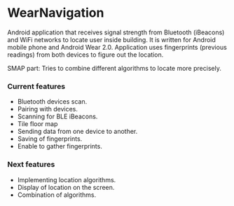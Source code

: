 # WearNavigation

Android application that receives signal strength from Bluetooth (iBeacons) and WiFi networks to locate user inside building. It is written for Android mobile phone and Android Wear 2.0. Application uses fingerprints (previous readings) from both devices to figure out the location.

SMAP part: Tries to combine different algorithms to locate more precisely.

### Current features

- Bluetooth devices scan.
- Pairing with devices.
- Scanning for BLE iBeacons.
- Tile floor map
- Sending data from one device to another.
- Saving of fingerprints.
- Enable to gather fingerprints.

### Next features

- Implementing location algorithms.
- Display of location on the screen.
- Combination of algorithms.
